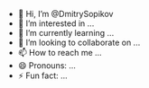 - 👋 Hi, I’m @DmitrySopikov
- 👀 I’m interested in ...
- 🌱 I’m currently learning ...
- 💞️ I’m looking to collaborate on ...
- 📫 How to reach me ...
- 😄 Pronouns: ...
- ⚡ Fun fact: ...

<!---
DmitrySopikov/DmitrySopikov is a ✨ special ✨ repository because its `README.md` (this file) appears on your GitHub profile.
You can click the Preview link to take a look at your changes.
--->
